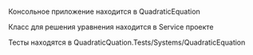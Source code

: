 Консольное приложение находится в QuadraticEquation

Класс для решения уравнения находится в Service проекте

Тесты находятся в QuadraticQuation.Tests/Systems/QuadraticEquation
